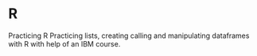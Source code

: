# R
Practicing R
Practicing lists, creating calling and manipulating dataframes with R with help of an IBM course.
